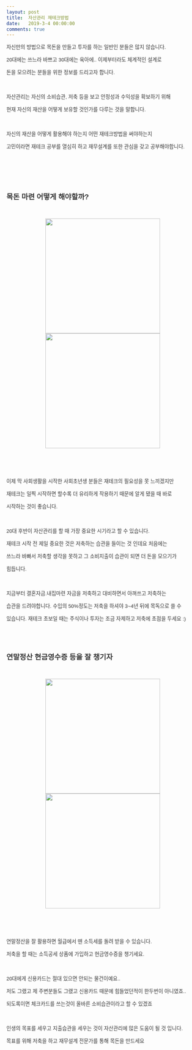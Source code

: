 ```yaml
---
layout: post
title:  자산관리 재테크방법
date:   2019-3-4 00:00:00
comments: true
---
```




<p><span style="color: rgb(53, 53, 53); font-family: Gulim,굴림,AppleGothic,sans-serif; font-size: 10pt;">자신만의 방법으로 목돈을 만들고 투자를 하는 일반인 분들은 많지 않습니다.</span></p>
<p><span style="color: rgb(53, 53, 53); font-family: Gulim,굴림,AppleGothic,sans-serif; font-size: 10pt;">20대에는 쓰느라 바쁘고 30대에는 육아에..&nbsp;이제부터라도 체계적인 설계로</span></p>
<p><span style="color: rgb(53, 53, 53); font-family: Gulim,굴림,AppleGothic,sans-serif; font-size: 10pt;">돈을 모으려는 분들을 위한 정보를 드리고자 합니다.</span></p>
<p>&nbsp;</p>
<p><span style="color: rgb(53, 53, 53); font-family: Gulim,굴림,AppleGothic,sans-serif; font-size: 10pt;">자산관리는 자신의 소비습관, 저축 등을 보고 안정성과 수익성을 확보하기 위해</span></p>
<p><span style="color: rgb(53, 53, 53); font-family: Gulim,굴림,AppleGothic,sans-serif; font-size: 10pt;">현재 자신의 재산을 어떻게 보유할 것인가를 다루는 것을 말합니다.</span></p>
<p>&nbsp;</p>
<p><span style="color: rgb(53, 53, 53); font-family: Gulim,굴림,AppleGothic,sans-serif; font-size: 10pt;">자신의 재산을 어떻게 활용해야 하는지 어떤 재테크방법을 써야하는지</span></p>
<p><span style="color: rgb(53, 53, 53); font-family: Gulim,굴림,AppleGothic,sans-serif; font-size: 10pt;">고민이라면 재테크 공부를 열심히 하고 재무설계를 또한 관심을 갖고 공부해야합니다.</span></p>
<p>&nbsp;</p>
<p>&nbsp;</p>
<p>&nbsp;</p>
<p><strong><span style="color: rgb(53, 53, 53); font-family: Gulim,굴림,AppleGothic,sans-serif; font-size: 14pt;">목돈 마련 어떻게 해야할까?</span></strong></p>
<p>&nbsp;</p>
<p style="text-align: center; clear: none; float: none;"><span class="imageblock" style="width: 300px; height: auto; display: inline-block; max-width: 100%;"><span data-url="https://t1.daumcdn.net/cfile/tistory/0205174350C6EFD917?download" data-lightbox="lightbox"><img width="300" height="168" style="height: auto; cursor: pointer; max-width: 100%;" src="https://t1.daumcdn.net/cfile/tistory/0205174350C6EFD917" filename="blog_me_20121009_135634.jpg" filemime="image/jpeg"></span></span><span class="imageblock" style="width: 300px; height: auto; display: inline-block; max-width: 100%;"><span data-url="https://t1.daumcdn.net/cfile/tistory/0170D44350C6EFDA34?download" data-lightbox="lightbox"><img width="300" height="168" style="height: auto; cursor: pointer; max-width: 100%;" src="https://t1.daumcdn.net/cfile/tistory/0170D44350C6EFDA34" filename="blog_me_20121012_173523.jpg" filemime="image/jpeg"></span></span></p>
<p style="text-align: center; clear: none; float: none;">&nbsp;</p>
<p style="text-align: center; clear: none; float: none;">&nbsp;</p>
<p style="text-align: left; clear: none; float: none;"><span style="color: rgb(53, 53, 53); font-family: Gulim,굴림,AppleGothic,sans-serif; font-size: 10pt;">이제 막 사회생활을 시작한 사회초년생 분들은 재테크의 필요성을 못 느끼겠지만</span></p>
<p style="text-align: left; clear: none; float: none;"><span style="color: rgb(53, 53, 53); font-family: Gulim,굴림,AppleGothic,sans-serif; font-size: 10pt;">재테크는 일찍 시작하면 할수록 더 유리하게 작용하기 때문에 알게 됐을 때 바로</span></p>
<p style="text-align: left; clear: none; float: none;"><span style="color: rgb(53, 53, 53); font-family: Gulim,굴림,AppleGothic,sans-serif; font-size: 10pt;">시작하는 것이 좋습니다.</span></p>
<p>&nbsp;</p>
<p style="clear: both; float: right;"></p>
<p><span style="color: rgb(53, 53, 53); font-family: Gulim,굴림,AppleGothic,sans-serif; font-size: 10pt;">20대 후반이 자산관리를 할 때 가장 중요한 시기라고 할 수 있습니다.</span></p>
<p><span style="color: rgb(53, 53, 53); font-family: Gulim,굴림,AppleGothic,sans-serif; font-size: 10pt;">재테크 시작 전 제일 중요한 것은 저축하는 습관을 들이는 것 인데요 처음에는</span></p>
<p><span style="color: rgb(53, 53, 53); font-family: Gulim,굴림,AppleGothic,sans-serif; font-size: 10pt;">쓰느라 바빠서 저축할 생각을 못하고 그 소비지출이 습관이 되면 더 돈을 모으기가</span></p>
<p><span style="color: rgb(53, 53, 53); font-family: Gulim,굴림,AppleGothic,sans-serif; font-size: 10pt;">힘듭니다. </span></p>
<p>&nbsp;</p>
<p><span style="color: rgb(53, 53, 53); font-family: Gulim,굴림,AppleGothic,sans-serif; font-size: 10pt;">지금부터 결혼자금.내집마련 자금을 저축하고 대비하면서 아껴쓰고 저축하는</span></p>
<p><span style="color: rgb(53, 53, 53); font-family: Gulim,굴림,AppleGothic,sans-serif; font-size: 10pt;">습관을 드려야합니다. 수입의 50%정도는 저축을 하셔야 3~4년 뒤에 목독으로 쓸 수</span></p>
<p><span style="color: rgb(53, 53, 53); font-family: Gulim,굴림,AppleGothic,sans-serif; font-size: 10pt;">있습니다. 재테크 초보일 때는 주식이나 투자는 조금 자제하고 저축에 초점을 두세요 :)</span></p>
<p>&nbsp;</p>
<p>&nbsp;</p>
<p><strong><span style="color: rgb(53, 53, 53); font-family: Gulim,굴림,AppleGothic,sans-serif; font-size: 14pt;">연말정산 현금영수증 등을 잘 챙기자</span></strong></p>
<p>&nbsp;</p>
<p style="text-align: center; clear: none; float: none;"><span class="imageblock" style="width: 300px; height: auto; display: inline-block; max-width: 100%;"><span data-url="https://t1.daumcdn.net/cfile/tistory/172AF84650C6F20F21?download" data-lightbox="lightbox"><img width="300" height="168" style="height: auto; cursor: pointer; max-width: 100%;" src="https://t1.daumcdn.net/cfile/tistory/172AF84650C6F20F21" filename="blog_me_20121101_110615.jpg" filemime="image/jpeg"></span></span><span class="imageblock" style="width: 300px; height: auto; display: inline-block; max-width: 100%;"><span data-url="https://t1.daumcdn.net/cfile/tistory/0330474650C6F20F1A?download" data-lightbox="lightbox"><img width="300" height="168" style="height: auto; cursor: pointer; max-width: 100%;" src="https://t1.daumcdn.net/cfile/tistory/0330474650C6F20F1A" filename="business_158.jpg" filemime="image/jpeg"></span></span></p>
<p style="text-align: center; clear: none; float: none;">&nbsp;</p>
<p style="text-align: center; clear: none; float: none;">&nbsp;</p>
<p style="clear: both; float: right;"></p>
<p><span style="color: rgb(53, 53, 53); font-family: Gulim,굴림,AppleGothic,sans-serif; font-size: 10pt;">연말정산을 잘 활용하면 월급에서 뗀 소득세를 돌려 받을 수 있습니다.</span></p>
<p><span style="color: rgb(53, 53, 53); font-family: Gulim,굴림,AppleGothic,sans-serif; font-size: 10pt;">저축을 할 때는 소득공세 상품에 가입하고 현금영수증을 챙기세요.</span></p>
<p>&nbsp;</p>
<p><span style="color: rgb(53, 53, 53); font-family: Gulim,굴림,AppleGothic,sans-serif; font-size: 10pt;">20대에게 신용카드는 절대 있으면 안되는 물건이예요..</span></p>
<p><span style="color: rgb(53, 53, 53); font-family: Gulim,굴림,AppleGothic,sans-serif; font-size: 10pt;">저도 그랬고 제 주변분들도 그랬고 신용카드 때문에 힘들었던적이 한두번이 아니였죠..</span></p>
<p><span style="color: rgb(53, 53, 53); font-family: Gulim,굴림,AppleGothic,sans-serif; font-size: 10pt;">되도록이면 체크카드를 쓰는것이 올바른 소비습관이라고 할 수 있겠죠</span></p>
<p>&nbsp;</p>
<p><span style="color: rgb(53, 53, 53); font-family: Gulim,굴림,AppleGothic,sans-serif; font-size: 10pt;">인생의 목표를 세우고 지출습관을 세우는 것이 자산관리에 많은 도움이 될 것 입니다.</span></p>
<p><span style="color: rgb(53, 53, 53); font-family: Gulim,굴림,AppleGothic,sans-serif; font-size: 10pt;">목표를 위해 저축을 하고 재무설계 전문가를 통해 목돈을 만드세요</span><br></p>